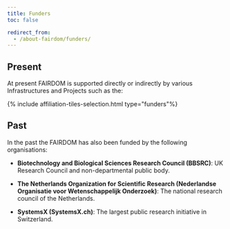 ```yaml
---
title: Funders
toc: false

redirect_from:
  - /about-fairdom/funders/
---
```


## Present

At present FAIRDOM is supported directly or indirectly by various Infrastructures and Projects such as the:

{% include affiliation-tiles-selection.html type="funders"%}


    
## Past

In the past the FAIRDOM has also been funded by the following organisations:

* **Biotechnology and Biological Sciences Research Council (BBSRC)**: UK Research Council and non-departmental public body. 
  
  
* **The Netherlands Organization for Scientific Research (Nederlandse Organisatie voor Wetenschappelijk Onderzoek)**:  The national research council 
  of the Netherlands.  
  
* **SystemsX (SystemsX.ch)**: The largest public research initiative in Switzerland. 
